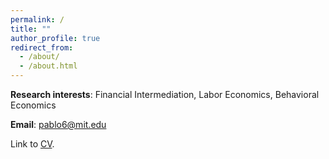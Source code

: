 ```yaml
---
permalink: /
title: ""
author_profile: true
redirect_from: 
  - /about/
  - /about.html
---
```


**Research interests**: Financial Intermediation, Labor Economics, Behavioral Economics

**Email**: pablo6@mit.edu

Link to [CV](http://pablo-e-rodriguez.github.io/files/cv.pdf).
